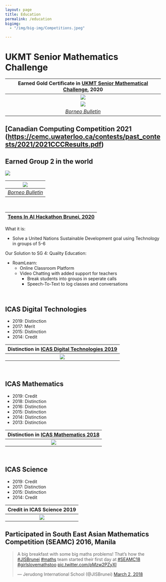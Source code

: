 ```yaml
---
layout: page
title: Education
permalink: /education
bigimg:
  - "/img/big-img/Competitions.jpeg"

---
```


# UKMT Senior Mathematics Challenge

| Earned Gold Certificate in [UKMT Senior Mathematical Challenge](https://www.ukmt.org.uk/competitions), 2020 |
| :----------------------------------------------------------: |
|             ![](../images/UKMT-Certificate.jpg)              |
|                  ![](../images/BB_UKMT.png)                  |
| *[Borneo Bulletin](https://borneobulletin.com.bn/excelling-at-international-computer-challenge/)* |



## [Canadian Computing Competition 2021 (https://cemc.uwaterloo.ca/contests/past_contests/2021/2021CCCResults.pdf)

## Earned Group 2 in the world

![](../images/CCC.png)



|                  ![](../images/BB_CCC.jpg)                   |
| :----------------------------------------------------------: |
| *[Borneo Bulletin](https://borneobulletin.com.bn/excelling-at-international-computer-challenge/)* |

<br>

| [Teens In AI Hackathon Brunei, 2020](https://www.teensinai.com/brunei/) |
| ------------------------------------------------------------ |

What it is:

* Solve a United Nations Sustainable Development goal using Technology in groups of 5-6

Our Solution to SG 4: Quality Education:

* RoamLearn:
  * Online Classroom Platform
  * Video Chatting with added support for teachers
    * Break students into groups in seperate calls
    * Speech-To-Text to log classes and conversations

<br>

## ICAS Digital Technologies

* 2019: Distinction
* 2017: Merit
* 2015: Distinction
* 2014: Credit



| Distinction in [ICAS Digital Technologies 2019](https://www.icasassessments.com/products-icas/) |
| :----------------------------------------------------------: |
|               ![](../images/ICAS-DT-2019.jpg)                |



<br>

## ICAS Mathematics

* 2019: Credit
* 2018: Distinction
* 2016: Distinction
* 2015: Distinction
* 2014: Distinction
* 2013: Distinction

  

| Distinction in [ICAS Mathematics 2018](https://www.icasassessments.com/products-icas/) |
| :----------------------------------------------------------: |
|              ![](../images/ICAS-Maths-2018.jpg)              |



<br>

## ICAS Science

* 2019: Credit
* 2017: Distinction
* 2015: Distinction
* 2014: Credit



|     Credit in ICAS Science 2019      |
| :----------------------------------: |
| ![](../images/ICAS-Science-2019.jpg) |



## Participated in South East Asian Mathematics Competition (SEAMC) 2016, Manila

<blockquote class="twitter-tweet"><p lang="en" dir="ltr">A big breakfast with some big maths problems! That’s how the <a href="https://twitter.com/hashtag/JISBrunei?src=hash&amp;ref_src=twsrc%5Etfw">#JISBrunei</a> <a href="https://twitter.com/hashtag/maths?src=hash&amp;ref_src=twsrc%5Etfw">#maths</a> team started their first day at <a href="https://twitter.com/hashtag/SEAMC18?src=hash&amp;ref_src=twsrc%5Etfw">#SEAMC18</a> <a href="https://twitter.com/hashtag/girlslovemathstoo?src=hash&amp;ref_src=twsrc%5Etfw">#girlslovemathstoo</a> <a href="https://t.co/pMzw2PZyXI">pic.twitter.com/pMzw2PZyXI</a></p>&mdash; Jerudong International School (@JISBrunei) <a href="https://twitter.com/JISBrunei/status/969446492866953216?ref_src=twsrc%5Etfw">March 2, 2018</a></blockquote> <script async src="https://platform.twitter.com/widgets.js" charset="utf-8"></script>

